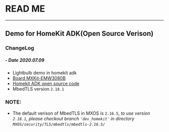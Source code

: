 # READ ME
-------------------------------------------------------------------------------

## Demo for HomeKit ADK(Open Source Verison)

### ChangeLog

##### - Date 2020.07.09

* Lightbulb demo in homekit adk
* [Board MXKit-EMW3080B](https://www.mxchip.com/documents)
* [Homekit ADK open source code](https://github.com/apple/)
* MbedTLS version `2.18.1`

### NOTE:

* The default verison of MbedTLS in MXOS is  `2.16.5`, *to use version `2.18.1`, please checkout branch `'dev_homekit'` in directory `MXOS/security/TLS/mbedtls/mbedtls-2.16.5/`*
